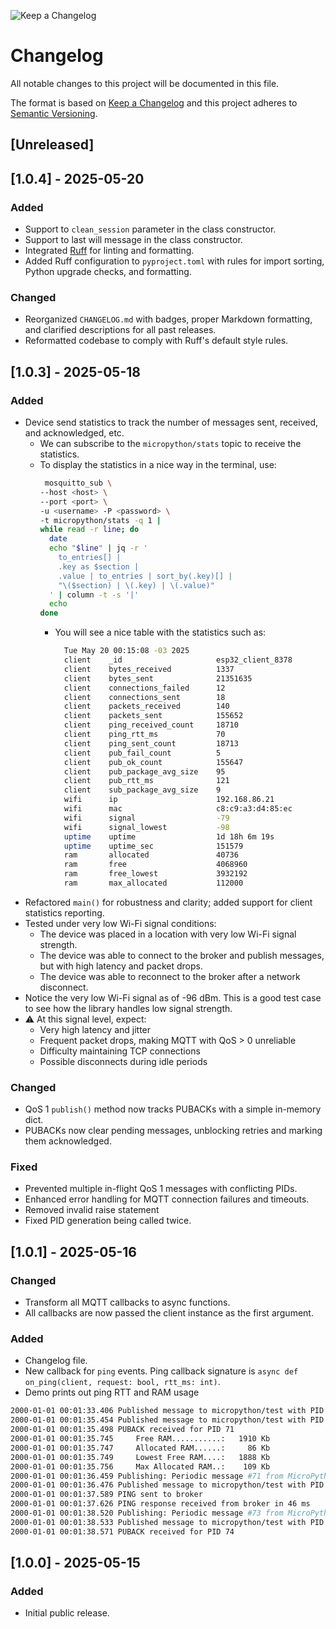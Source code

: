 ![Keep a Changelog](https://img.shields.io/badge/changelog-keep-blue?style=flat-square)

[Keep a Changelog]: https://keepachangelog.com/en/1.0.0/

[Semantic Versioning]: https://semver.org/spec/v2.0.0.html

# Changelog

All notable changes to this project will be documented in this file.

The format is based on [Keep a Changelog] and this project adheres to [Semantic Versioning].

## [Unreleased]

## [1.0.4] - 2025-05-20

### Added

- Support to `clean_session` parameter in the class constructor.
- Support to last will message in the class constructor.
- Integrated [Ruff](https://docs.astral.sh/ruff/) for linting and formatting.
- Added Ruff configuration to `pyproject.toml` with rules for import sorting, Python upgrade checks, and formatting.


### Changed
- Reorganized `CHANGELOG.md` with badges, proper Markdown formatting, and clarified descriptions for all past releases. 
- Reformatted codebase to comply with Ruff's default style rules.

## [1.0.3] - 2025-05-18

### Added

- Device send statistics to track the number of messages sent, received, and acknowledged, etc.
    - We can subscribe to the `micropython/stats` topic to receive the statistics.
    - To display the statistics in a nice way in the terminal, use:
      ```bash
       mosquitto_sub \
      --host <host> \
      --port <port> \
      -u <username> -P <password> \
      -t micropython/stats -q 1 |
      while read -r line; do
        date
        echo "$line" | jq -r '
          to_entries[] |
          .key as $section |
          .value | to_entries | sort_by(.key)[] |
          "\($section) | \(.key) | \(.value)"
        ' | column -t -s '|'
        echo
      done
      ```
      - You will see a nice table with the statistics such as:
        ```bash
          Tue May 20 00:15:08 -03 2025
          client    _id                     esp32_client_8378
          client    bytes_received          1337
          client    bytes_sent              21351635
          client    connections_failed      12
          client    connections_sent        18
          client    packets_received        140
          client    packets_sent            155652
          client    ping_received_count     18710
          client    ping_rtt_ms             70
          client    ping_sent_count         18713
          client    pub_fail_count          5
          client    pub_ok_count            155647
          client    pub_package_avg_size    95
          client    pub_rtt_ms              121
          client    sub_package_avg_size    9
          wifi      ip                      192.168.86.21
          wifi      mac                     c8:c9:a3:d4:85:ec
          wifi      signal                  -79
          wifi      signal_lowest           -98
          uptime    uptime                  1d 18h 6m 19s
          uptime    uptime_sec              151579
          ram       allocated               40736
          ram       free                    4068960
          ram       free_lowest             3932192
          ram       max_allocated           112000
      
- Refactored `main()` for robustness and clarity; added support for client statistics reporting.
- Tested under very low Wi-Fi signal conditions:
    - The device was placed in a location with very low Wi-Fi signal strength.
    - The device was able to connect to the broker and publish messages, but with high latency and packet drops.
    - The device was able to reconnect to the broker after a network disconnect.
- Notice the very low Wi-Fi signal as of -96 dBm. This is a good test case to see how the library handles low signal
  strength.
- ⚠️ At this signal level, expect:
    - Very high latency and jitter
    - Frequent packet drops, making MQTT with QoS > 0 unreliable
    - Difficulty maintaining TCP connections
    - Possible disconnects during idle periods

### Changed

- QoS 1 `publish()` method now tracks PUBACKs with a simple in-memory dict.
- PUBACKs now clear pending messages, unblocking retries and marking them acknowledged.

### Fixed

- Prevented multiple in-flight QoS 1 messages with conflicting PIDs.
- Enhanced error handling for MQTT connection failures and timeouts.
- Removed invalid raise statement
- Fixed PID generation being called twice.

## [1.0.1] - 2025-05-16

### Changed

- Transform all MQTT callbacks to async functions.
- All callbacks are now passed the client instance as the first argument.

### Added

- Changelog file.
- New callback for `ping` events. Ping callback signature is `async def on_ping(client, request: bool, rtt_ms: int)`.
- Demo prints out ping RTT and RAM usage

```bash
2000-01-01 00:01:33.406 Published message to micropython/test with PID 69
2000-01-01 00:01:35.454 Published message to micropython/test with PID 71
2000-01-01 00:01:35.498 PUBACK received for PID 71
2000-01-01 00:01:35.745     Free RAM...........:   1910 Kb
2000-01-01 00:01:35.747     Allocated RAM......:     86 Kb
2000-01-01 00:01:35.749     Lowest Free RAM....:   1888 Kb
2000-01-01 00:01:35.756     Max Allocated RAM..:    109 Kb
2000-01-01 00:01:36.459 Publishing: Periodic message #71 from MicroPython
2000-01-01 00:01:36.476 Published message to micropython/test with PID 72
2000-01-01 00:01:37.589 PING sent to broker
2000-01-01 00:01:37.626 PING response received from broker in 46 ms
2000-01-01 00:01:38.520 Publishing: Periodic message #73 from MicroPython
2000-01-01 00:01:38.533 Published message to micropython/test with PID 74
2000-01-01 00:01:38.571 PUBACK received for PID 74
```

## [1.0.0] - 2025-05-15

### Added

- Initial public release.

